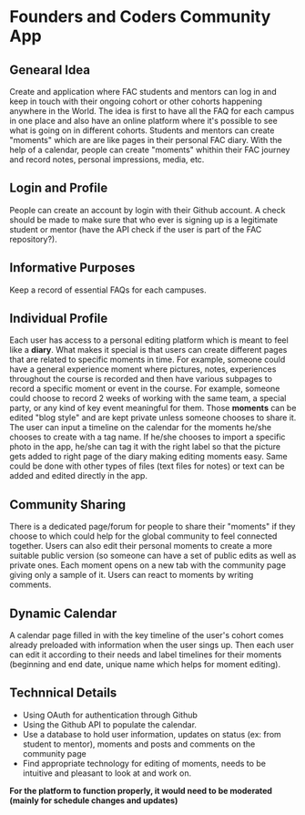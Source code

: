 # Founders and Coders Community App

## Genearal Idea

Create and application where FAC students and mentors can log in and keep in touch with their ongoing cohort
or other cohorts happening anywhere in the World. The idea is first to have all the FAQ for each campus in one place and also have an online platform where
it's possible to see what is going on in different cohorts. Students and mentors can create "moments" which are 
are like pages in their personal FAC diary. With the help of a calendar, people can create "moments" whithin their FAC journey and record notes,
personal impressions, media, etc. 

## Login and Profile

People can create an account by login with their Github account. A check should be made to make sure that who ever is signing up is a legitimate
student or mentor (have the API check if the user is part of the FAC repository?).

## Informative Purposes

Keep a record of essential FAQs for each campuses.

## Individual Profile

Each user has access to a personal editing platform which is meant to feel like a **diary**. What makes it special is that
users can create different pages that are related to specific moments in time. For example, someone could have a general experience moment
where pictures, notes, experiences throughout the course is recorded and then have various subpages to record a specific moment or event in
the course. For example, someone could choose to record 2 weeks of working with the same team, a special party, or any kind of key event meaningful for them.
Those **moments** can be edited "blog style" and are kept private unless someone chooses to share it. The user can input a timeline on the calendar
for the moments he/she chooses to create with a tag name. If he/she chooses to import a specific photo in the app, he/she can tag it with the right label
so that the picture gets added to right page of the diary making editing moments easy. Same could be done with other types of files 
(text files for notes) or text can be added and edited directly in the app.

## Community Sharing

There is a dedicated page/forum for people to share their "moments" if they choose to which could help for the global community to feel 
connected together. Users can also edit their personal moments to create a more suitable public version (so someone can have a set of public edits
as well as private ones. Each moment opens on a new tab with the community page giving only a sample of it. Users can react to moments by writing comments.

## Dynamic Calendar 

A calendar page filled in with the key timeline of the user's cohort comes already preloaded with information when the user sings up.
Then each user can edit it according to their needs and label timelines for their moments (beginning and end date, unique name which
helps for moment editing).

## Technnical Details

* Using OAuth for authentication through Github
* Using the Github API to populate the calendar.
* Use a database to hold user information, updates on status (ex: from student to mentor), moments and posts and comments on the community page
* Find appropriate technology for editing of moments, needs to be intuitive and pleasant to look at and work on.
 
**For the platform to function properly, it would need to be moderated (mainly for schedule changes and updates)**
